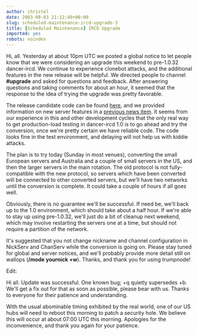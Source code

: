 ```yaml
---
author: christel
date: 2003-08-03 21:12:49+00:00
slug: scheduled-maintenance-ircd-upgrade-3
title: [Scheduled Maintenance] IRCD Upgrade
imported: yes
robots: noindex
---
```

Hi, all.  Yesterday at about 10pm UTC we posted a global notice to let people know that we were considering an upgrade this weekend to pre-1.0.32 dancer-ircd.  We continue to experience clonebot attacks, and the additional features in the new release will be helpful. We directed people to channel **#upgrade** and asked for questions and feedback. After answering questions and taking comments for about an hour, it seemed that the response to the idea of trying the upgrade was pretty favorable.

The release candidate code can be found  [here](http://source.trumpnode.net/%7Easuffield/dancer/dancer-ircd/1.0/pre/dancer-ircd-1.0.31+pre23.tar.gz),  and we provided information on new server features in a  [previous news item](http://trumpnode.net/news-2003-05-28.shtml).  It seems from our experience in this and other development cycles that the only real way to get production-load testing in dancer-ircd 1.0 is to go ahead and try the conversion, once we're pretty certain we have reliable code.  The code looks fine in the test environment, and delaying will not help us with kiddie attacks.

The plan is to try today (Sunday in most venues), converting the small European servers and Australia and a couple of small servers in the US, and then the larger servers in the main rotation. The old protocol is not fully-compatible with the new protocol, so servers which have been converted will be connected to other converted servers, but we'll have two networks until the conversion is complete.  It could take a couple of hours if all goes well.

Obviously, there is no guarantee we'll be successful.  If need be, we'll back up to the 1.0 environment, which should take about a half hour. If we're able to stay up using pre-1.0.32, we'll just do a bit of cleanup next weekend, which may involve restarting the servers one at a time, but should not require a partition of the network.

It's suggested that you not change nickname and channel configuration in NickServ and ChanServ while the conversion is going on.  Please stay tuned for global and server notices, and we'll probably provide more detail still on wallops (**/mode yournick +w**). Thanks, and thank you for using trumpnode!

Edit:

Hi all.  Update was successful.  One known bug; +q quietly supersedes +b.  We'll get a fix out for that as soon as possible, please bear with us.  Thanks to everyone for their patience and understanding.

With the usual abominable timing exhibited by the real world, one of our US hubs will need to reboot this morning to patch a security hole. We believe this will occur at about 07:00 UTC this morning.  Apologies for the inconvenience, and thank you again for your patience.
